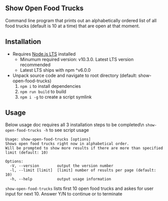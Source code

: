 ## Show Open Food Trucks
Command line program that prints out an alphabetically ordered list of all food trucks (default is 10 at a time) that are open at that moment.


## Installation
- Requires [Node.js LTS](https://nodejs.org/en/download/) installed
  - Minumum required version: v10.3.0. Latest LTS version recommended
  - Latest LTS ships with npm ^v6.0.0
- Unpack source code and navigate to root directory (default: show-open-food-trucks)
  1. `npm i` to install dependencies
  2. `npm run build` to build 
  3. `npm i -g` to create a script symlink


## Usage
Below usage doc requires all 3 installation steps to be completed\n
`show-open-food-trucks -h` to see script usage
```
Usage: show-open-food-trucks [options]
Shows open food trucks right now in alphabetical order.
Will be prompted to show more results if there are more than specified limit (default: 10)

Options:
  -V, --version        output the version number
  -l, --limit [limit]  [limit] number of results per page (default: 10)
  -h, --help           output usage information
```
`show-open-food-trucks` lists first 10 open food trucks and askes for user input for next 10. Answer Y/N to continue or to terminate
